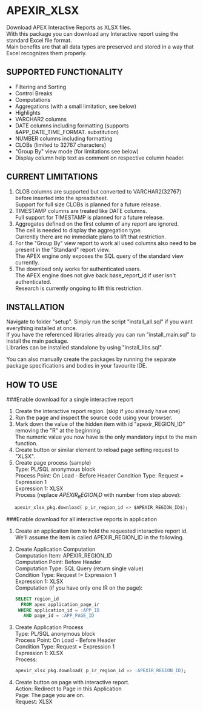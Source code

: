 APEXIR_XLSX
===========

Download APEX Interactive Reports as XLSX files.  
With this package you can download any Interactive report using the standard Excel file format.  
Main benefits are that all data types are preserved and stored in a way that Excel recognizes them properly.

SUPPORTED FUNCTIONALITY
-----------------------
*  Filtering and Sorting
*  Control Breaks
*  Computations
*  Aggregations (with a small limitation, see below)
*  Highlights
*  VARCHAR2 columns
*  DATE columns including formatting (supports &APP_DATE_TIME_FORMAT. substitution)
*  NUMBER columns including formatting
*  CLOBs (limited to 32767 characters)
*  "Group By" view mode (for limitations see below)
*  Display column help text as comment on respective column header.

CURRENT LIMITATIONS
-------------------
1. CLOB columns are supported but converted to VARCHAR2(32767) before inserted into the spreadsheet.  
   Support for full size CLOBs is planned for a future release.
2. TIMESTAMP columns are treated like DATE columns.  
   Full support for TIMESTAMP is planned for a future release.
2. Aggregates defined on the first column of any report are ignored.  
   The cell is needed to display the aggregation type.  
   Currently there are no immediate plans to lift that restriction.
3. For the "Group By" view report to work all used columns also need to be present in the "Standard" report view.  
   The APEX engine only exposes the SQL query of the standard view currently.  
4. The download only works for authenticated users.  
   The APEX engine does not give back base_report_id if user isn't authenticated.  
   Research is currently ongoing to lift this restriction.
   
INSTALLATION
------------
Navigate to folder "setup".
Simply run the script "install_all.sql" if you want everything installed at once.  
If you have the referenced libraries already you can run "install_main.sql" to install the main package.  
Libraries can be installed standalone by using "install_libs.sql".

You can also manually create the packages by running the separate package specifications and bodies in your favourite IDE.

HOW TO USE
----------
###Enable download for a single interactive report

1. Create the interactive report region. (skip if you already have one)
2. Run the page and inspect the source code using your browser.
3. Mark down the value of the hidden item with id "apexir_REGION_ID" removing the "R" at the beginning.  
   The numeric value you now have is the only mandatory input to the main function.
4. Create button or similar element to reload page setting request to "XLSX".
5. Create page process (sample)  
   Type: PL/SQL anonymous block  
   Process Point: On Load - Before Header 
   Condition Type: Request = Expression 1  
   Expression 1: XLSX  
   Process (replace $APEXIR_REGION_ID$ with number from step above):  
```sql
   apexir_xlsx_pkg.download( p_ir_region_id => $APEXIR_REGION_ID$);
``` 

###Enable download for all interactive reports in application  
1. Create an application item to hold the requested interactive report id. 
   We'll assume the item is called APEXIR_REGION_ID in the following.
2. Create Application Computation  
   Computation Item: APEXIR_REGION_ID  
   Computation Point: Before Header  
   Computation Type: SQL Query (return single value)  
   Condition Type: Request != Expression 1  
   Expression 1: XLSX  
   Computation (if you have only one IR on the page):

    ```sql
    SELECT region_id
      FROM apex_application_page_ir
     WHERE application_id = :APP_ID
       AND page_id = :APP_PAGE_ID
    ```  

3. Create Application Process  
   Type: PL/SQL anonymous block  
   Process Point: On Load - Before Header  
   Condition Type: Request = Expression 1  
   Expression 1: XLSX  
   Process:

    ```sql
    apexir_xlsx_pkg.download( p_ir_region_id => :APEXIR_REGION_ID);
    ```

4. Create button on page with interactive report.  
   Action: Redirect to Page in this Application  
   Page: The page you are on.  
   Request: XLSX  